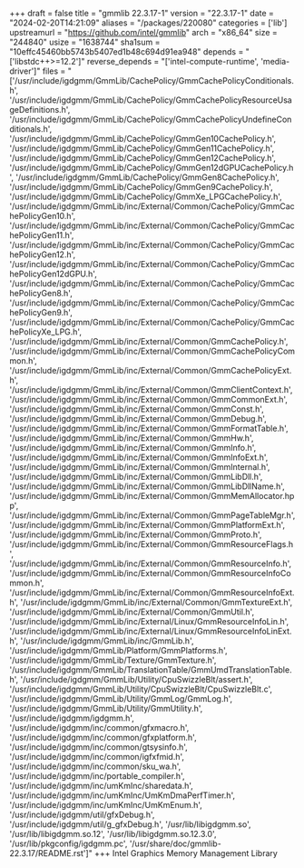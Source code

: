 +++
draft = false
title = "gmmlib 22.3.17-1"
version = "22.3.17-1"
date = "2024-02-20T14:21:09"
aliases = "/packages/220080"
categories = ['lib']
upstreamurl = "https://github.com/intel/gmmlib"
arch = "x86_64"
size = "244840"
usize = "1638744"
sha1sum = "10effc45460bb5743b5407ed1b48c694d91ea948"
depends = "['libstdc++>=12.2']"
reverse_depends = "['intel-compute-runtime', 'media-driver']"
files = "['/usr/include/igdgmm/GmmLib/CachePolicy/GmmCachePolicyConditionals.h', '/usr/include/igdgmm/GmmLib/CachePolicy/GmmCachePolicyResourceUsageDefinitions.h', '/usr/include/igdgmm/GmmLib/CachePolicy/GmmCachePolicyUndefineConditionals.h', '/usr/include/igdgmm/GmmLib/CachePolicy/GmmGen10CachePolicy.h', '/usr/include/igdgmm/GmmLib/CachePolicy/GmmGen11CachePolicy.h', '/usr/include/igdgmm/GmmLib/CachePolicy/GmmGen12CachePolicy.h', '/usr/include/igdgmm/GmmLib/CachePolicy/GmmGen12dGPUCachePolicy.h', '/usr/include/igdgmm/GmmLib/CachePolicy/GmmGen8CachePolicy.h', '/usr/include/igdgmm/GmmLib/CachePolicy/GmmGen9CachePolicy.h', '/usr/include/igdgmm/GmmLib/CachePolicy/GmmXe_LPGCachePolicy.h', '/usr/include/igdgmm/GmmLib/inc/External/Common/CachePolicy/GmmCachePolicyGen10.h', '/usr/include/igdgmm/GmmLib/inc/External/Common/CachePolicy/GmmCachePolicyGen11.h', '/usr/include/igdgmm/GmmLib/inc/External/Common/CachePolicy/GmmCachePolicyGen12.h', '/usr/include/igdgmm/GmmLib/inc/External/Common/CachePolicy/GmmCachePolicyGen12dGPU.h', '/usr/include/igdgmm/GmmLib/inc/External/Common/CachePolicy/GmmCachePolicyGen8.h', '/usr/include/igdgmm/GmmLib/inc/External/Common/CachePolicy/GmmCachePolicyGen9.h', '/usr/include/igdgmm/GmmLib/inc/External/Common/CachePolicy/GmmCachePolicyXe_LPG.h', '/usr/include/igdgmm/GmmLib/inc/External/Common/GmmCachePolicy.h', '/usr/include/igdgmm/GmmLib/inc/External/Common/GmmCachePolicyCommon.h', '/usr/include/igdgmm/GmmLib/inc/External/Common/GmmCachePolicyExt.h', '/usr/include/igdgmm/GmmLib/inc/External/Common/GmmClientContext.h', '/usr/include/igdgmm/GmmLib/inc/External/Common/GmmCommonExt.h', '/usr/include/igdgmm/GmmLib/inc/External/Common/GmmConst.h', '/usr/include/igdgmm/GmmLib/inc/External/Common/GmmDebug.h', '/usr/include/igdgmm/GmmLib/inc/External/Common/GmmFormatTable.h', '/usr/include/igdgmm/GmmLib/inc/External/Common/GmmHw.h', '/usr/include/igdgmm/GmmLib/inc/External/Common/GmmInfo.h', '/usr/include/igdgmm/GmmLib/inc/External/Common/GmmInfoExt.h', '/usr/include/igdgmm/GmmLib/inc/External/Common/GmmInternal.h', '/usr/include/igdgmm/GmmLib/inc/External/Common/GmmLibDll.h', '/usr/include/igdgmm/GmmLib/inc/External/Common/GmmLibDllName.h', '/usr/include/igdgmm/GmmLib/inc/External/Common/GmmMemAllocator.hpp', '/usr/include/igdgmm/GmmLib/inc/External/Common/GmmPageTableMgr.h', '/usr/include/igdgmm/GmmLib/inc/External/Common/GmmPlatformExt.h', '/usr/include/igdgmm/GmmLib/inc/External/Common/GmmProto.h', '/usr/include/igdgmm/GmmLib/inc/External/Common/GmmResourceFlags.h', '/usr/include/igdgmm/GmmLib/inc/External/Common/GmmResourceInfo.h', '/usr/include/igdgmm/GmmLib/inc/External/Common/GmmResourceInfoCommon.h', '/usr/include/igdgmm/GmmLib/inc/External/Common/GmmResourceInfoExt.h', '/usr/include/igdgmm/GmmLib/inc/External/Common/GmmTextureExt.h', '/usr/include/igdgmm/GmmLib/inc/External/Common/GmmUtil.h', '/usr/include/igdgmm/GmmLib/inc/External/Linux/GmmResourceInfoLin.h', '/usr/include/igdgmm/GmmLib/inc/External/Linux/GmmResourceInfoLinExt.h', '/usr/include/igdgmm/GmmLib/inc/GmmLib.h', '/usr/include/igdgmm/GmmLib/Platform/GmmPlatforms.h', '/usr/include/igdgmm/GmmLib/Texture/GmmTexture.h', '/usr/include/igdgmm/GmmLib/TranslationTable/GmmUmdTranslationTable.h', '/usr/include/igdgmm/GmmLib/Utility/CpuSwizzleBlt/assert.h', '/usr/include/igdgmm/GmmLib/Utility/CpuSwizzleBlt/CpuSwizzleBlt.c', '/usr/include/igdgmm/GmmLib/Utility/GmmLog/GmmLog.h', '/usr/include/igdgmm/GmmLib/Utility/GmmUtility.h', '/usr/include/igdgmm/igdgmm.h', '/usr/include/igdgmm/inc/common/gfxmacro.h', '/usr/include/igdgmm/inc/common/gfxplatform.h', '/usr/include/igdgmm/inc/common/gtsysinfo.h', '/usr/include/igdgmm/inc/common/igfxfmid.h', '/usr/include/igdgmm/inc/common/sku_wa.h', '/usr/include/igdgmm/inc/portable_compiler.h', '/usr/include/igdgmm/inc/umKmInc/sharedata.h', '/usr/include/igdgmm/inc/umKmInc/UmKmDmaPerfTimer.h', '/usr/include/igdgmm/inc/umKmInc/UmKmEnum.h', '/usr/include/igdgmm/util/gfxDebug.h', '/usr/include/igdgmm/util/g_gfxDebug.h', '/usr/lib/libigdgmm.so', '/usr/lib/libigdgmm.so.12', '/usr/lib/libigdgmm.so.12.3.0', '/usr/lib/pkgconfig/igdgmm.pc', '/usr/share/doc/gmmlib-22.3.17/README.rst']"
+++
Intel Graphics Memory Management Library